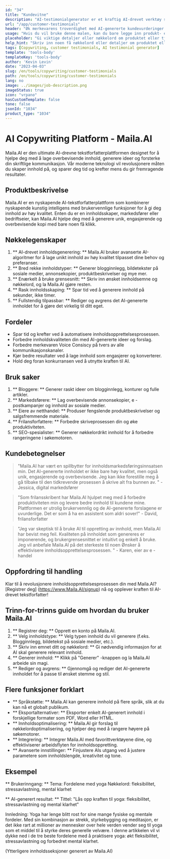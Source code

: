 ```yaml
---
id: "34"
title: "Kundevitne"
description: "AI-testimonialgenerator er et kraftig AI-drevet verktøy som hjelper til med å skape realistiske og engasjerende kundeavtaler for dine produkter eller tjenester.  Spar tid og krefter ved å generere autentiske klingende attester som fremhever fordelene og verdien av tilbudene dine."
url: "/app/customer-testimonials"
header: "Øk merkevarens troverdighet med AI-genererte kundevurderinger."
usage: "Hvis du vil bruke denne malen, kan du bare legge inn produkt- eller tjenestenavn, nøkkelord eller nøkkelfunksjoner, sammen med alle kundenavn eller steder du vil ta med.  Dette verktøyet vil deretter generere en overbevisende og engasjerende kundeavtale basert på innspillene dine."
placeholder: "Gi viktige detaljer eller nøkkelord om produktet eller tjenesten, f.eks.  Produktnavn som 'Yoga Mat', nøkkelfunksjoner som 'sklisikker', 'miljøvennlig', eller kundenavn og lokasjoner (valgfritt)."
help_hint: "Skriv inn noen få nøkkelord eller detaljer om produktet eller tjenesten din, så oppretter vi en overbevisende kundeavtale basert på innspillene dine.  Eventuelt kan du også oppgi kundenavn og lokasjoner."
tags: [Copywriting, customer testimonials, AI testimonial generator]
template: 'tools-body'
templateKey: 'tools-body'
author: 'Kevin Levin'
date: "2023-04-03"
slug: /en/tools/copywriting/customer-testimonials
path: /en/tools/copywriting/customer-testimonials
lang: no
image: ../images/job-description.png
imageStatus: true
icon: "vrpano"
hasCustomTemplate: false
tone: false
jsonId: "1034"
product_type: "1034"
---
```

# AI Copywriting Platform - Maila.AI

Maila.AI er den ultimate AI-drevne tekstforfatterplattformen designet for å hjelpe deg med å lage overbevisende innhold, generere ideer og forsterke din skriftlige kommunikasjon.  Vår moderne teknologi vil revolusjonere måten du skaper innhold på, og sparer deg tid og krefter mens du gir fremragende resultater.

## Produktbeskrivelse

Maila.AI er en nyskapende AI-tekstforfatterplattform som kombinerer nyskapende kunstig intelligens med brukervennlige funksjoner for å gi deg innhold av høy kvalitet.  Enten du er en innholdsskaper, markedsfører eller bedriftseier, kan Maila.AI hjelpe deg med å generere unik, engasjerende og overbevisende kopi med bare noen få klikk.

## Nøkkelegenskaper

1. ** AI-drevet innholdsgenerering: ** Maila.AI bruker avanserte AI-algoritmer for å lage unikt innhold av høy kvalitet tilpasset dine behov og preferanser.
 2. ** Bred rekke innholdstyper: ** Generer blogginnlegg, bildetekster på sosiale medier, annonsekopier, produktbeskrivelser og mye mer.
 3. ** Enærkelt å bruke grensesnitt: ** Skriv inn ønsket innholdsemne og nøkkelord, og la Maila.AI gjøre resten.
 4. ** Rask innholdsskaping: ** Spar tid ved å generere innhold på sekunder, ikke timer.
 5. ** Fullstendig tilpassbar: ** Rediger og avgrens det AI-genererte innholdet for å gjøre det virkelig til ditt eget.

## Fordeler

- Spar tid og krefter ved å automatisere innholdsopprettelsesprosessen.
 - Forbedre innholdskvaliteten din med AI-genererte ideer og forslag.
 - Forbedre merkevaren Voice Consiscy på tvers av alle kommunikasjonskanaler.
 - Kjør bedre resultater ved å lage innhold som engasjerer og konverterer.
 - Hold deg foran konkurransen ved å utnytte kraften til AI.

## Bruk saker

1. ** Bloggere: ** Generer raskt ideer om blogginnlegg, konturer og fulle artikler.
 2. ** Markedsførere: ** Lag overbevisende annonsekopier, e -postkampanjer og innhold av sosiale medier.
 3. ** Eiere av netthandel: ** Produser fengslende produktbeskrivelser og salgsfremmende materiale.
 4. ** Frilansforfattere: ** Forbedre skriveprosessen din og øke produktiviteten.
 5. ** SEO-spesialister: ** Generer nøkkelordrikt innhold for å forbedre rangeringene i søkemotoren.

## Kundebetegnelser

> "Maila.AI har vært en spillbytter for innholdsmarkedsføringsinnsatsen min. Det AI-genererte innholdet er ikke bare høy kvalitet, men også unik, engasjerende og overbevisende. Jeg kan ikke forestille meg å gå tilbake til den tidkrevende prosessen  å skrive alt fra bunnen av. "  - Jessica, digital markedsfører

> "Som frilansskribent har Maila.AI hjulpet meg med å forbedre produktiviteten min og levere bedre innhold til kundene mine. Plattformen er utrolig brukervennlig og de AI-genererte forslagene er uvurderlige. Det er som å ha en assistent som aldri sover!"  - David, frilansforfatter

> "Jeg var skeptisk til å bruke AI til oppretting av innhold, men Maila.AI har bevist meg feil. Kvaliteten på innholdet som genereres er imponerende, og brukergrensesnittet er intuitivt og enkelt å bruke. Jeg vil anbefale Maila.AI på det sterkeste til noen  Ønsker å effektivisere innholdsopprettelsesprosessen. "  - Karen, eier av e -handel

## Oppfordring til handling

Klar til å revolusjonere innholdsopprettelsesprosessen din med Maila.AI?  [Registrer deg] (https://www.Maila.AI/signup) nå og opplever kraften til AI-drevet tekstforfatter!

## Trinn-for-trinns guide om hvordan du bruker Maila.AI

1. ** Registrer deg: ** Opprett en konto på Maila.AI.
 2. ** Velg innholdstype: ** Velg typen innhold du vil generere (f.eks. Blogginnlegg, bildetekst på sosiale medier, etc.).
 3. ** Skriv inn emnet ditt og nøkkelord: ** Gi nødvendig informasjon for at AI skal generere relevant innhold.
 4. ** Generer innhold: ** Klikk på "Generer" -knappen og la Maila.AI arbeide sin magi.
 5. ** Rediger og avgrens: ** Gjennomgå og rediger det AI-genererte innholdet for å passe til ønsket stemme og stil.

## Flere funksjoner forklart

- ** Språkstøtte: ** Maila.AI kan generere innhold på flere språk, slik at du kan nå et globalt publikum.
 - ** Eksportalternativer: ** Eksporter enkelt AI-generert innhold i forskjellige formater som PDF, Word eller HTML.
 - ** Innholdsoptimalisering: ** Maila.AI gir forslag til nøkkelordoptimalisering, og hjelper deg med å rangere høyere på søkemotorer.
 - ** Integrering: ** Integrer Maila.AI med favorittverktøyene dine, og effektiviserer arbeidsflyten for innholdsoppretting.
 - ** Avanserte innstillinger: ** Finjustere AIs utgang ved å justere parametere som innholdslengde, kreativitet og tone.

## Eksempel

** Brukerinngang: **
 Tema: Fordelene med yoga
 Nøkkelord: fleksibilitet, stressavlastning, mental klarhet

** AI-generert resultat: **
 Tittel: "Lås opp kraften til yoga: fleksibilitet, stressavlastning og mental klarhet"

Innledning: Yoga har lenge blitt rost for sine mange fysiske og mentale fordeler.  Med sin kombinasjon av strekk, styrkebygging og meditasjon, er det ikke rart at millioner av mennesker over hele verden vender seg til yoga som et middel til å styrke deres generelle velvære.  I denne artikkelen vil vi dykke ned i de tre beste fordelene med å praktisere yoga: økt fleksibilitet, stressavlastning og forbedret mental klarhet.

(Ytterligere innholdsseksjoner generert av Maila.AI)
